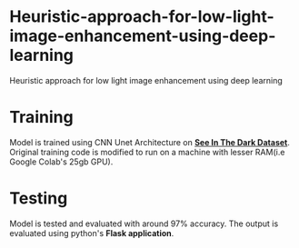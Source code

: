 # Heuristic-approach-for-low-light-image-enhancement-using-deep-learning
Heuristic approach for low light image enhancement using deep learning

# Training 

Model is trained using CNN Unet Architecture on [**See In The Dark Dataset**](http://cchen156.web.engr.illinois.edu/SID.html). Original training code is modified to run on a machine with lesser RAM(i.e Google Colab's 25gb GPU).

# Testing

Model is tested and evaluated with around 97% accuracy. The output is evaluated using python's **Flask application**. 
